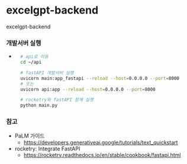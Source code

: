 # excelgpt-backend
excelgpt-backend

### 개발서버 실행
- ```bash
    # api로 이동
    cd ~/api

    # fastAPI 개발서버 실행
    uvicorn main:app_fastapi --reload --host=0.0.0.0 --port=8000
    # 또는
    uvicorn api:app --reload --host=0.0.0.0 --port=8000

    # rocketry와 fastAPI 함께 실행
    python main.py
    ```

### 참고
- PaLM 가이드
    - https://developers.generativeai.google/tutorials/text_quickstart
- rocketry: Integrate FastAPI
    - https://rocketry.readthedocs.io/en/stable/cookbook/fastapi.html
